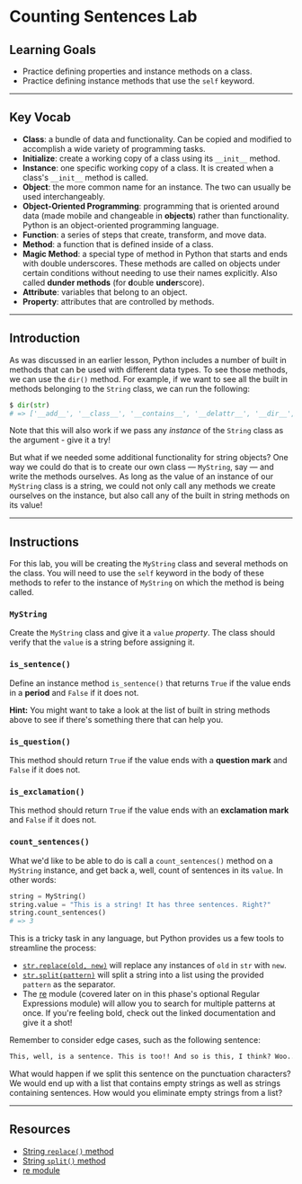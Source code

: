 # Counting Sentences Lab

## Learning Goals

- Practice defining properties and instance methods on a class.
- Practice defining instance methods that use the `self` keyword.

***

## Key Vocab

- **Class**: a bundle of data and functionality. Can be copied and modified to
accomplish a wide variety of programming tasks.
- **Initialize**: create a working copy of a class using its `__init__`
method.
- **Instance**: one specific working copy of a class. It is created when a
class's `__init__` method is called.
- **Object**: the more common name for an instance. The two can usually be used
interchangeably.
- **Object-Oriented Programming**: programming that is oriented around data
(made mobile and changeable in **objects**) rather than functionality. Python
is an object-oriented programming language.
- **Function**: a series of steps that create, transform, and move data.
- **Method**: a function that is defined inside of a class.
- **Magic Method**: a special type of method in Python that starts and ends
with double underscores. These methods are called on objects under certain
conditions without needing to use their names explicitly. Also called **dunder
methods** (for **d**ouble **under**score).
- **Attribute**: variables that belong to an object.
- **Property**: attributes that are controlled by methods.

***

## Introduction

As was discussed in an earlier lesson, Python includes a number of built in
methods that can be used with different data types. To see those methods, we can
use the `dir()` method. For example, if we want to see all the built in methods
belonging to the `String` class, we can run the following:

```py
$ dir(str)
# => ['__add__', '__class__', '__contains__', '__delattr__', '__dir__', '__doc__', '__eq__', '__format__', '__ge__', '__getattribute__', '__getitem__', '__getnewargs__', '__gt__', '__hash__', '__init__', '__init_subclass__', '__iter__', '__le__', '__len__', '__lt__', '__mod__', '__mul__', '__ne__', '__new__', '__reduce__', '__reduce_ex__', '__repr__', '__rmod__', '__rmul__', '__setattr__', '__sizeof__', '__str__', '__subclasshook__', 'capitalize', 'casefold', 'center', 'count', 'encode', 'endswith', 'expandtabs', 'find', 'format', 'format_map', 'index', 'isalnum', 'isalpha', 'isascii', 'isdecimal', 'isdigit', 'isidentifier', 'islower', 'isnumeric', 'isprintable', 'isspace', 'istitle', 'isupper', 'join', 'ljust', 'lower', 'lstrip', 'maketrans', 'partition', 'replace', 'rfind', 'rindex', 'rjust', 'rpartition', 'rsplit', 'rstrip', 'split', 'splitlines', 'startswith', 'strip', 'swapcase', 'title', 'translate', 'upper', 'zfill']
```

Note that this will also work if we pass any _instance_ of the `String` class as
the argument - give it a try!

But what if we needed some additional functionality for string objects? One way
we could do that is to create our own class — `MyString`, say — and write the
methods ourselves. As long as the value of an instance of our `MyString` class
is a string, we could not only call any methods we create ourselves on the
instance, but also call any of the built in string methods on its value!

***

## Instructions

For this lab, you will be creating the `MyString` class and several methods on
the class. You will need to use the `self` keyword in the body of these methods
to refer to the instance of `MyString` on which the method is being called.

### `MyString`

Create the `MyString` class and give it a `value` _property_. The class should
verify that the `value` is a string before assigning it.

### `is_sentence()`

Define an instance method `is_sentence()` that returns `True` if the value ends
in a **period** and `False` if it does not.

**Hint:** You might want to take a look at the list of built in string methods
above to see if there's something there that can help you.

### `is_question()`

This method should return `True` if the value ends with a **question mark** and
`False` if it does not.

### `is_exclamation()`

This method should return `True` if the value ends with an **exclamation mark**
and `False` if it does not.

### `count_sentences()`

What we'd like to be able to do is call a `count_sentences()` method on a
`MyString` instance, and get back a, well, count of sentences in its `value`.
In other words:

```py
string = MyString()
string.value = "This is a string! It has three sentences. Right?"
string.count_sentences()
# => 3
```

This is a tricky task in any language, but Python provides us a few tools to
streamline the process:

- [`str.replace(old, new)`][replace] will replace any instances of `old` in
  `str` with `new`.
- [`str.split(pattern)`][split] will split a string into a list using the
  provided `pattern` as the separator.
- The [re][] module (covered later on in this phase's optional Regular
  Expressions module) will allow you to search for multiple patterns at once. If
  you're feeling bold, check out the linked documentation and give it a shot!

Remember to consider edge cases, such as the following sentence:

```txt
This, well, is a sentence. This is too!! And so is this, I think? Woo...
```

What would happen if we split this sentence on the punctuation characters? We
would end up with a list that contains empty strings as well as strings
containing sentences. How would you eliminate empty strings from a list?

***

## Resources

- [String `replace()` method][replace]
- [String `split()` method][split]
- [re module][re]

[replace]: https://docs.python.org/3/library/stdtypes.html?highlight=replace#str.replace
[split]: https://docs.python.org/3/library/stdtypes.html?highlight=split#str.split
[re]: https://docs.python.org/3/library/re.html
